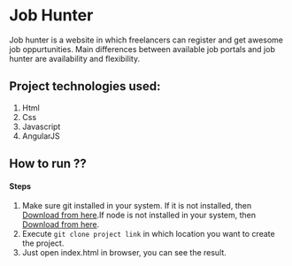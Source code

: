 # Job Hunter

Job hunter is a website in which freelancers can register and get awesome job oppurtunities. Main differences between available job portals and job hunter are availability and flexibility.

## Project technologies used:
1. Html
2. Css
3. Javascript
4. AngularJS

## How to run ??

#### Steps

1. Make sure git installed in your system. If it is not installed, then [Download from here](https://git-scm.com/downloads).If node is not installed in your system, then [Download from here](https://nodejs.org/en/download/).
2. Execute `git clone project link` in which location you want to create the project.
3. Just open index.html in browser, you can see the result. 